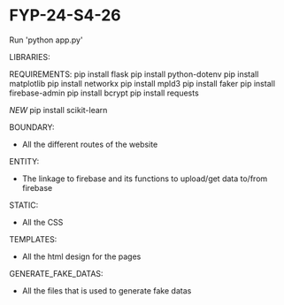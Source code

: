 # FYP-24-S4-26
Run 'python app.py' 

LIBRARIES:

REQUIREMENTS:
pip install flask
pip install python-dotenv
pip install matplotlib
pip install networkx
pip install mpld3
pip install faker
pip install firebase-admin
pip install bcrypt
pip install requests

*NEW*
pip install scikit-learn 


BOUNDARY:
- All the different routes of the website

ENTITY:
- The linkage to firebase and its functions to upload/get data to/from firebase

STATIC:
- All the CSS 

TEMPLATES:
- All the html design for the pages

GENERATE_FAKE_DATAS:
- All the files that is used to generate fake datas